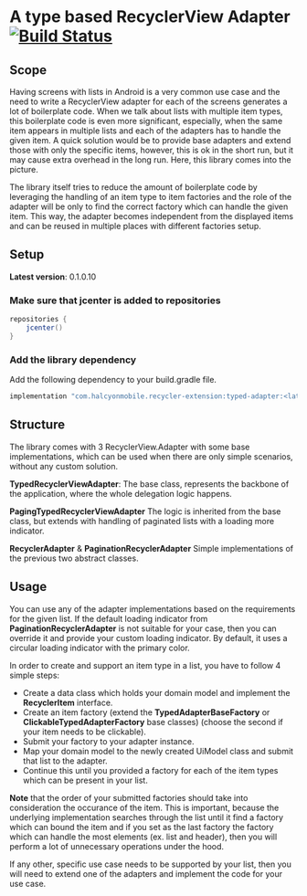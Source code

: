 # A type based RecyclerView Adapter [![Build Status](https://travis-ci.com/halcyonmobiledev/recycler-typed-adapter.svg?branch=master)](https://travis-ci.com/halcyonmobiledev/recycler-typed-adapter)

## Scope

Having screens with lists in Android is a very common use case and the need to write a RecyclerView adapter for each of the screens generates a 
lot of boilerplate code. When we talk about lists with multiple item types, this boilerplate code is even more significant, especially, when 
the same item appears in multiple lists and each of the adapters has to handle the given item. A quick solution would be to provide base adapters 
and extend those with only the specific items, however, this is ok in the short run, but it may cause extra overhead in the long run. 
Here, this library comes into the picture.
	
The library itself tries to reduce the amount of boilerplate code by leveraging the handling of an item type to item factories and the role of 
the adapter will be only to find the correct factory which can handle the given item. This way, the adapter becomes independent from the displayed 
items and can be reused in multiple places with different factories setup.

## Setup

**Latest version**: 0.1.0.10

### Make sure that jcenter is added to repositories

```groovy
repositories {
    jcenter()
}
```

### Add the library dependency

Add the following dependency to your build.gradle file.

```groovy
implementation "com.halcyonmobile.recycler-extension:typed-adapter:<latest-version>"
```

## Structure

The library comes with 3 RecyclerView.Adapter with some base implementations, which can be used when there are only simple scenarios,
without any custom solution.

**TypedRecyclerViewAdapter**: 
The base class, represents the backbone of the application, where the whole delegation logic happens.

**PagingTypedRecyclerViewAdapter** 
The logic is inherited from the base class, but extends with handling of paginated lists with a loading more indicator.

**RecyclerAdapter** & **PaginationRecyclerAdapter**
Simple implementations of the previous two abstract classes.

## Usage

You can use any of the adapter implementations based on the requirements for the given list. If the default loading indicator from 
**PaginationRecyclerAdapter** is not suitable for your case, then you can override it and provide your custom loading indicator. 
By default, it uses a circular loading indicator with the primary color.

In order to create and support an item type in a list, you have to follow 4 simple steps:

* Create a data class which holds your domain model and implement the **RecyclerItem** interface.
* Create an item factory (extend the **TypedAdapterBaseFactory** or **ClickableTypedAdapterFactory** base classes) (choose the second if your item needs to be clickable).
* Submit your factory to your adapter instance.
* Map your domain model to the newly created UiModel class and submit that list to the adapter.
* Continue this until you provided a factory for each of the item types which can be present in your list.

**Note** that the order of your submitted factories should take into consideration the occurance of the item. This is important, because 
the underlying implementation searches through the list until it find a factory which can bound the item and if you set as the last factory 
the factory which can handle the most elements (ex. list and header), then you will perform a lot of unnecessary operations under the hood. 

If any other, specific use case needs to be supported by your list, then you will need to extend one of the adapters and implement 
the code for your use case.
